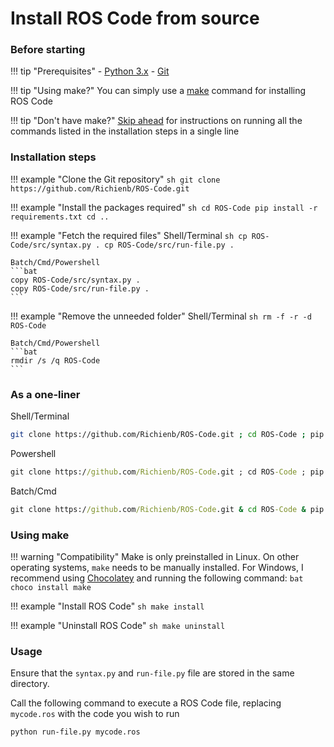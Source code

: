 # Install ROS Code from source

### Before starting

!!! tip "Prerequisites"
    - [Python 3.x](https://www.python.org/downloads/)
    - [Git](https://git-scm.com/downloads)

!!! tip "Using make?"
    You can simply use a [make](#using-make) command for installing ROS Code

!!! tip "Don't have make?"
    [Skip ahead](#as-a-one-liner) for instructions on running all the commands listed in the installation steps in a single line

### Installation steps

!!! example "Clone the Git repository"
    ```sh
    git clone https://github.com/Richienb/ROS-Code.git
    ```

!!! example "Install the packages required"
    ```sh
    cd ROS-Code
    pip install -r requirements.txt
    cd ..
    ```

!!! example "Fetch the required files"
    Shell/Terminal
    ```sh
    cp ROS-Code/src/syntax.py .
    cp ROS-Code/src/run-file.py .
    ```

    Batch/Cmd/Powershell
    ```bat
    copy ROS-Code/src/syntax.py .
    copy ROS-Code/src/run-file.py .
    ```

!!! example "Remove the unneeded folder"
    Shell/Terminal
    ```sh
    rm -f -r -d ROS-Code
    ```

    Batch/Cmd/Powershell
    ```bat
    rmdir /s /q ROS-Code
    ```



### As a one-liner

Shell/Terminal
```sh
git clone https://github.com/Richienb/ROS-Code.git ; cd ROS-Code ; pip install -r requirements.txt ; cd .. ; cp ROS-Code/src/syntax.py . ; cp ROS-Code/src/run-file.py . ; rm -f -r -d ROS-Code
```

Powershell
```bat
git clone https://github.com/Richienb/ROS-Code.git ; cd ROS-Code ; pip install -r requirements.txt ; cd .. ; copy ROS-Code/src/syntax.py . ; copy ROS-Code/src/run-file.py . ; rmdir /s /q ROS-Code
```

Batch/Cmd
```bat
git clone https://github.com/Richienb/ROS-Code.git & cd ROS-Code & pip install -r requirements.txt & cd .. & copy ROS-Code/src/syntax.py . & copy ROS-Code/src/run-file.py . & rmdir /s /q ROS-Code
```

### Using make

!!! warning "Compatibility"
    Make is only preinstalled in Linux. On other operating systems, `make` needs to be manually installed.
    For Windows, I recommend using [Chocolatey](https://chocolatey.org) and running the following command:
    ```bat
    choco install make
    ```

!!! example "Install ROS Code"
    ```sh
    make install
    ```

!!! example "Uninstall ROS Code"
    ```sh
    make uninstall
    ```

### Usage

Ensure that the `syntax.py` and `run-file.py` file are stored in the same directory.

Call the following command to execute a ROS Code file, replacing `mycode.ros` with the code you wish to run

```sh
python run-file.py mycode.ros
```
